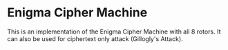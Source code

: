 # Enigma Cipher Machine

This is an implementation of the Enigma Cipher Machine with all 8 rotors.
It can also be used for ciphertext only attack (Gillogly's Attack).
